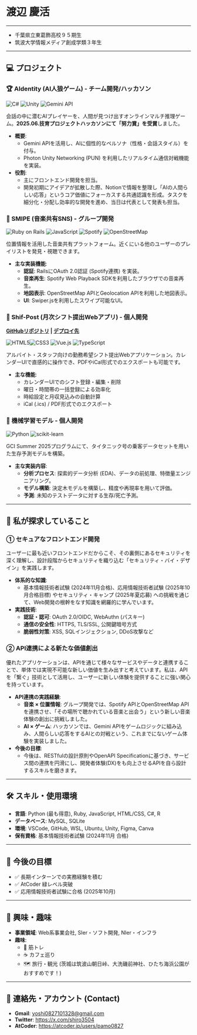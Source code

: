 # 渡辺 慶活

---

- 千葉県立東葛飾高校９５期生
- 筑波大学情報メディア創成学類３年生

---

## 💻 プロジェクト

### 🏆 AIdentity (AI人狼ゲーム) - チーム開発/ハッカソン
<img src="https://img.shields.io/badge/C%23-239120?style=for-the-badge&logo=c-sharp&logoColor=white" alt="C#"> <img src="https://img.shields.io/badge/Unity-FFFFFF?style=for-the-badge&logo=unity&logoColor=black" alt="Unity"> <img src="https://img.shields.io/badge/Gemini_API-8E7BFF?style=for-the-badge&logo=google-gemini&logoColor=white" alt="Gemini API">

会話の中に潜むAIプレイヤーを、人間が見つけ出すオンラインマルチ推理ゲーム。**2025.06.技育プロジェクトハッカソンにて「努力賞」を受賞**しました。

* **概要**:
    * Gemini APIを活用し、AIに個性的なペルソナ（性格・会話スタイル）を付与。
    * Photon Unity Networking (PUN) を利用したリアルタイム通信対戦機能を実装。
* **役割**:
    * 主にフロントエンド開発を担当。
    * 開発初期にアイデアが拡散した際、Notionで情報を整理し「AIの人間らしい応答」というコア価値にフォーカスする共通認識を形成。タスクを細分化・分配し効率的な開発を進め、当日は代表として発表も担当。

### 🎵 SMIPE (音楽共有SNS) - グループ開発
<img src="https://img.shields.io/badge/Ruby_on_Rails-CC0000?style=for-the-badge&logo=ruby-on-rails&logoColor=white" alt="Ruby on Rails"> <img src="https://img.shields.io/badge/JavaScript-F7DF1E?style=for-the-badge&logo=javascript&logoColor=black" alt="JavaScript"> <img src="https://img.shields.io/badge/Spotify-1DB954?style=for-the-badge&logo=spotify&logoColor=white" alt="Spotify"> <img src="https://img.shields.io/badge/OpenStreetMap-7EBC6F?style=for-the-badge&logo=openstreetmap&logoColor=white" alt="OpenStreetMap">

位置情報を活用した音楽共有プラットフォーム。近くにいる他のユーザーのプレイリストを発見・視聴できます。

* **主な実装機能**:
    * **認証**: RailsにOAuth 2.0認証 (Spotify連携) を実装。
    * **音楽再生**: Spotify Web Playback SDKを利用したブラウザでの音楽再生。
    * **地図表示**: OpenStreetMap APIとGeolocation APIを利用した地図表示。
    * **UI**: Swiper.jsを利用したスワイプ可能なUI。

### 📅 Shif-Post (月次シフト提出Webアプリ) - 個人開発
**[GitHubリポジトリ](https://github.com/pamo0827/shift-calendar-app) | [デプロイ先](https://vercel.com/yoshi0827101328-9306s-projects/v0-shift-calendar-app)**

<img src="https://img.shields.io/badge/HTML5-E34F26?style=for-the-badge&logo=html5&logoColor=white" alt="HTML5"><img src="https://img.shields.io/badge/CSS3-1572B6?style=for-the-badge&logo=css3&logoColor=white" alt="CSS3"> <img src="https://img.shields.io/badge/Vue.js-4FC08D?style=for-the-badge&logo=vue.js&logoColor=white" alt="Vue.js"> <img src="https://img.shields.io/badge/TypeScript-3178C6?style=for-the-badge&logo=typescript&logoColor=white" alt="TypeScript">

アルバイト・スタッフ向けの勤務希望シフト提出Webアプリケーション。カレンダーUIで直感的に操作でき、PDFやiCal形式でのエクスポートも可能です。

* **主な機能**:
    * カレンダーUIでのシフト登録・編集・削除
    * 曜日・時間帯の一括登録による効率化
    * 時給設定と月収見込みの自動計算
    * iCal (.ics) / PDF形式でのエクスポート

### 🤖 機械学習モデル - 個人開発
<img src="https://img.shields.io/badge/Python-3776AB?style=for-the-badge&logo=python&logoColor=white" alt="Python"> <img src="https://img.shields.io/badge/scikit--learn-F7931E?style=for-the-badge&logo=scikit-learn&logoColor=white" alt="scikit-learn">

GCI Summer 2025プログラムにて、タイタニック号の乗客データセットを用いた生存予測モデルを構築。

* **主な実装内容**:
    * **分析プロセス**: 探索的データ分析 (EDA)、データの前処理、特徴量エンジニアリング。
    * **モデル構築**: 決定木モデルを構築し、精度や再現率を用いて評価。
    * **予測**: 未知のテストデータに対する生存/死亡予測。

---

## 🌱 私が探求していること

### ① セキュアなフロントエンド開発
ユーザーに最も近いフロントエンドだからこそ、その裏側にあるセキュリティを深く理解し、設計段階からセキュリティを織り込む「セキュリティ・バイ・デザイン」を実践します。

* **体系的な知識**:
    * 基本情報技術者試験 (2024年11月合格)、応用情報技術者試験 (2025年10月合格目標) やセキュリティ・キャンプ (2025年夏応募) への挑戦を通じて、Web開発の根幹をなす知識を網羅的に学んでいます。
* **実践技術**:
    * **認証・認可**: OAuth 2.0/OIDC, WebAuthn (パスキー)
    * **通信の安全性**: HTTPS, TLS/SSL, 公開鍵暗号方式
    * **脆弱性対策**: XSS, SQLインジェクション, DDoS攻撃など

### ② API連携による新たな価値創出
優れたアプリケーションは、APIを通じて様々なサービスやデータと連携することで、単体では実現不可能な新しい価値を生み出すと考えています。私は、APIを「繋ぐ」技術として活用し、ユーザーに新しい体験を提供することに強い関心を持っています。

* **API連携の実践経験**:
    * **音楽 × 位置情報**: グループ開発では、Spotify APIとOpenStreetMap APIを連携させ、「その場所で聴かれている音楽と出会う」という新しい音楽体験の創出に挑戦しました。
    * **AI × ゲーム**: ハッカソンでは、Gemini APIをゲームロジックに組み込み、人間らしい応答をするAIとの対戦という、これまでにないゲーム体験を実装しました。
* **今後の目標**:
    * 今後は、RESTfulの設計原則やOpenAPI Specificationに基づき、サービス間の連携を円滑にし、開発者体験(DX)をも向上させるAPIを自ら設計するスキルを磨きます。

---

## 🛠️ スキル・使用環境

* **言語**: Python (最も得意), Ruby, JavaScript, HTML/CSS, C#, R
* **データベース**: MySQL, SQLite
* **環境**: VSCode, GitHub, WSL, Ubuntu, Unity, Figma, Canva
* **保有資格**: 基本情報技術者試験 (2024年11月 合格)

---

## 🚀 今後の目標

* ✅ 長期インターンでの実務経験を積む
* ✅ AtCoder 緑レベル突破　　
* ✅ 応用情報技術者試験に合格 (2025年10月)

---

## 🧢 興味・趣味

* **事業領域**: Web系事業会社, SIer・ソフト開発, NIer・インフラ
* **趣味**:
    * 🍖 筋トレ
    * ☕ カフェ巡り
    * 🗺 旅行・観光 (茨城は筑波山朝日峠、大洗磯前神社、ひたち海浜公園がおすすめです！)

---

## 🔗 連絡先・アカウント (Contact)

* **Gmail**: yoshi0827101328@gmail.com
* **Twitter**: https://x.com/shiro3504
* **AtCoder**: https://atcoder.jp/users/pamo0827

